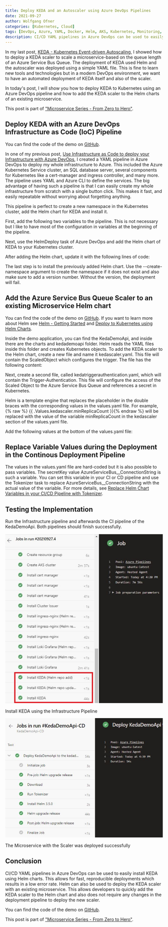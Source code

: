 ```yaml
---
title: Deploy KEDA and an Autoscaler using Azure DevOps Pipelines
date: 2021-09-27
author: Wolfgang Ofner
categories: [Kubernetes, Cloud]
tags: [DevOps, Azure, YAML, Docker, Helm, AKS, Kubernetes, Monitoring, Prometheus, Grafana, Istio, Kiali, KEDA, Azure DevOps]
description: CI/CD YAML pipelines in Azure DevOps can be used to easily install KEDA using Helm charts and Azure CLI tasks.
---
```


In my last post, [KEDA - Kubernetes Event-driven Autoscaling](/keda-kubernetes-event-driven-autoscaling), I showed how to deploy a KEDA scaler to scale a microservice-based on the queue length of an Azure Service Bus Queue. The deployment of KEDA used Helm and the autoscaler was deployed using a simple YAML file. This is fine to learn new tools and technologies but in a modern DevOps environment, we want to have an automated deployment of KEDA itself and also of the scaler.

In today's post, I will show you how to deploy KEDA to Kubernetes using an Azure DevOps pipeline and how to add the KEDA scaler to the Helm charts of an existing microservice.

This post is part of ["Microservice Series - From Zero to Hero"](/microservice-series-from-zero-to-hero).

## Deploy KEDA with an Azure DevOps Infrastructure as Code (IoC) Pipeline

You can find the code of the demo on <a href="https://github.com/WolfgangOfner/MicroserviceDemo/blob/master/Infrastructure/AzureResources/Azure-resource-install-pipeline.yml" target="_blank" rel="noopener noreferrer">GitHub</a>.

In one of my previous post, [Use Infrastructure as Code to deploy your Infrastructure with Azure DevOps](/use-infrastructure-as-code-to-deploy-infrastructure), I created a YAML pipeline in Azure DevOps to deploy my whole infrastructure to Azure. This included the Azure Kubernetes Service cluster, an SQL database server, several components for Kubernetes like a cert-manager and ingress controller, and many more. The pipeline uses YAML and Azure CLI to define the services. The big advantage of having such a pipeline is that I can easily create my whole infrastructure from scratch with a single button click. This makes it fast, and easily repeatable without worrying about forgetting anything.

This pipeline is perfect to create a new namespace in the Kubernetes cluster, add the Helm chart for KEDA and install it.

First, add the following two variables to the pipeline. This is not necessary but I like to have most of the configuration in variables at the beginning of the pipeline.

<script src="https://gist.github.com/WolfgangOfner/c7497cebf224895871251230fd69bfa5.js"></script>

Next, use the HelmDeploy task of Azure DevOps and add the Helm chart of KEDA to your Kubernetes cluster. 

<script src="https://gist.github.com/WolfgangOfner/1e1694d9c3146ac4aff5939b0843b17c.js"></script>

After adding the Helm chart, update it with the following lines of code:

<script src="https://gist.github.com/WolfgangOfner/3bc70be677273041da7c3aeddcf92c10.js"></script>

The last step is to install the previously added Helm chart. Use the --create-namespace argument to create the namespace if it does not exist and also make sure to add a version number. Without the version, the deployment will fail.

<script src="https://gist.github.com/WolfgangOfner/b754b7441da5d9759237f64452439a48.js"></script>

## Add the Azure Service Bus Queue Scaler to an existing Microservice Helm chart

You can find the code of the demo on <a href="https://github.com/WolfgangOfner/MicroserviceDemo/tree/master/KedaDemoApi" target="_blank" rel="noopener noreferrer">GitHub</a>. If you want to learn more about Helm see [Helm - Getting Started](/helm-getting-started) and [Deploy to Kubernetes using Helm Charts](/deploy-kubernetes-using-helm).

Inside the demo application, you can find the KedaDemoApi, and inside there are the charts and kedademoapi folder. Helm reads the YAML files inside this folder and creates Kubernetes objects. To add the KEDA scaler to the Helm chart, create a new file and name it kedascaler.yaml. This file will contain the ScaledObject which configures the trigger. The file has the following content:

<script src="https://gist.github.com/WolfgangOfner/cbcbee3e2e0c9658a1834c9292a62029.js"></script>

Next, create a second file, called kedatriggerauthentication.yaml, which will contain the Trigger-Authentication. This file will configure the access of the Scaled Object to the Azure Service Bus Queue and references a secret in Kubernetes.

<script src="https://gist.github.com/WolfgangOfner/590f3da5fded3d00fcbe9c7d5c69a6b2.js"></script>

Helm is a template engine that replaces the placeholder in the double braces with the corresponding values in the values.yaml file. For example, {% raw %} {{ .Values.kedascaler.minReplicaCount }}{% endraw %} will be replaced with the value of the variable minReplicaCount in the kedascaler section of the values.yaml file. 

Add the following values at the bottom of the values.yaml file:

<script src="https://gist.github.com/WolfgangOfner/61404f73db903202c39a4453d3485a56.js"></script>

## Replace Variable Values during the Deployment in the Continous Deployment Pipeline

The values in the values.yaml file are hard-coded but it is also possible to pass variables. The secretKey value AzureServiceBus__ConnectionString is such a variable. You can set this variable in your CI or CD pipeline and use the Tokenizer task to replace AzureServiceBus__ConnectionString with the actual value of the variable. For more details, see [Replace Helm Chart Variables in your CI/CD Pipeline with Tokenizer](/replace-helm-variables-tokenizer).

## Testing the Implementation

Run the Infrastructure pipeline and afterwards the CI pipeline of the KedaDemoApi. Both pipelines should finish successfully.

<div class="col-12 col-sm-10 aligncenter">
  <a href="/assets/img/posts/2021/09/Install-KEDA-using-the-Infrastructure-Pipeline.jpg"><img loading="lazy" src="/assets/img/posts/2021/09/Install-KEDA-using-the-Infrastructure-Pipeline.jpg" alt="Install KEDA using the Infrastructure Pipeline" /></a>
  
  <p>
   Install KEDA using the Infrastructure Pipeline
  </p>
</div>

<div class="col-12 col-sm-10 aligncenter">
  <a href="/assets/img/posts/2021/09/The-Microservice-with-the-Scaler-was-deployed-successfully.jpg"><img loading="lazy" src="/assets/img/posts/2021/09/The-Microservice-with-the-Scaler-was-deployed-successfully.jpg" alt="The Microservice with the Scaler was deployed successfully" /></a>
  
  <p>
   The Microservice with the Scaler was deployed successfully
  </p>
</div>

## Conclusion

CI/CD YAML pipelines in Azure DevOps can be used to easily install KEDA using Helm charts. This allows for fast, reproducible deployments which results in a low error rate. Helm can also be used to deploy the KEDA scaler with an existing microservice. This allows developers to quickly add the KEDA scaler to the Helm chart and also does not require any changes in the deployment pipeline to deploy the new scaler.

You can find the code of the demo on <a href="https://github.com/WolfgangOfner/MicroserviceDemo" target="_blank" rel="noopener noreferrer">GitHub</a>.

This post is part of ["Microservice Series - From Zero to Hero"](/microservice-series-from-zero-to-hero).